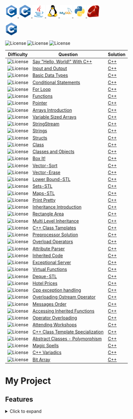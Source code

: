 

<p align="left"> <a href="https://www.cprogramming.com/" target="_blank" rel="noreferrer"> <img src="https://raw.githubusercontent.com/devicons/devicon/master/icons/c/c-original.svg" alt="c" width="40" height="40"/> </a> 
  <a href="https://www.w3schools.com/cpp/" target="_blank" rel="noreferrer"> <img src="https://raw.githubusercontent.com/devicons/devicon/master/icons/cplusplus/cplusplus-original.svg" alt="cplusplus" width="40" height="40"/> </a> 
  <a href="https://www.java.com" target="_blank" rel="noreferrer"> <img src="https://raw.githubusercontent.com/devicons/devicon/master/icons/java/java-original.svg" alt="java" width="40" height="40"/> </a> 
  <a href="https://www.linux.org/" target="_blank" rel="noreferrer"> <img src="https://raw.githubusercontent.com/devicons/devicon/master/icons/linux/linux-original.svg" alt="linux" width="40" height="40"/> </a> 
  <a href="https://www.mysql.com/" target="_blank" rel="noreferrer"> <img src="https://raw.githubusercontent.com/devicons/devicon/master/icons/mysql/mysql-original-wordmark.svg" alt="mysql" width="40" height="40"/> </a> 
  <a href="https://www.python.org" target="_blank" rel="noreferrer"> <img src="https://raw.githubusercontent.com/devicons/devicon/master/icons/python/python-original.svg" alt="python" width="40" height="40"/> </a> 
  <a href="https://www.ruby-lang.org/en/" target="" rel=""> <img src="https://raw.githubusercontent.com/devicons/devicon/master/icons/ruby/ruby-original.svg" alt="ruby" width="40" height="40"/> </a> </p>

<a href="https://github.com/ThreadedDev/HackerRank/blob/main/C%2B%2B/main.cpp"><img src="https://raw.githubusercontent.com/devicons/devicon/master/icons/cplusplus/cplusplus-original.svg" alt="GitHub Icon" height="40"></a>

![License](https://img.shields.io/badge/Easy-1BA94C)
![License](https://img.shields.io/badge/Medium-DB7100)
![License](https://img.shields.io/badge/Hard-D11534)

|Difficulty|Question|Solution|
|-|-|-|
| ![License](https://img.shields.io/badge/Easy-1BA94C)|[Say "Hello, World!" With C++](https://www.hackerrank.com/challenges/cpp-hello-world/problem?isFullScreen=true)|[C++](https://)
| ![License](https://img.shields.io/badge/Easy-1BA94C)|[Input and Output](https://www.hackerrank.com/challenges/cpp-input-and-output/problem?isFullScreen=true)|[C++](https://)
| ![License](https://img.shields.io/badge/Easy-1BA94C)|[Basic Data Types](https://www.hackerrank.com/challenges/c-tutorial-basic-data-types/problem?isFullScreen=true)|[C++](https://)
| ![License](https://img.shields.io/badge/Easy-1BA94C)|[Conditional Statements](https://www.hackerrank.com/challenges/c-tutorial-conditional-if-else/problem?isFullScreen=true)|[C++](https://)
| ![License](https://img.shields.io/badge/Easy-1BA94C)|[For Loop](https://www.hackerrank.com/challenges/c-tutorial-for-loop/problem?isFullScreen=true)|[C++](https://)
| ![License](https://img.shields.io/badge/Easy-1BA94C)|[Functions](https://www.hackerrank.com/challenges/c-tutorial-functions/problem?isFullScreen=true)|[C++](https://)
| ![License](https://img.shields.io/badge/Easy-1BA94C)|[Pointer](https://www.hackerrank.com/challenges/c-tutorial-pointer/problem?isFullScreen=true)|[C++](https://)
| ![License](https://img.shields.io/badge/Easy-1BA94C)|[Arrays Introduction](https://www.hackerrank.com/challenges/arrays-introduction/problem?isFullScreen=true)|[C++](https://)
| ![License](https://img.shields.io/badge/Easy-1BA94C)|[Variable Sized Arrays](https://www.hackerrank.com/challenges/variable-sized-arrays/problem?isFullScreen=true)|[C++](https://)
| ![License](https://img.shields.io/badge/Easy-1BA94C)|[StringStream](https://www.hackerrank.com/challenges/c-tutorial-stringstream/problem?isFullScreen=true)|[C++](https://)
| ![License](https://img.shields.io/badge/Easy-1BA94C)|[Strings](https://www.hackerrank.com/challenges/c-tutorial-strings/problem?isFullScreen=true)|[C++](https://)
| ![License](https://img.shields.io/badge/Easy-1BA94C)|[Structs](https://www.hackerrank.com/challenges/c-tutorial-struct/problem?isFullScreen=true)|[C++](https://)
| ![License](https://img.shields.io/badge/Easy-1BA94C)|[Class](https://www.hackerrank.com/challenges/c-tutorial-class/problem?isFullScreen=true)|[C++](https://)
| ![License](https://img.shields.io/badge/Easy-1BA94C)|[Classes and Objects](https://www.hackerrank.com/challenges/classes-objects/problem?isFullScreen=true)|[C++](https://)
| ![License](https://img.shields.io/badge/Easy-1BA94C)|[Box It!](https://www.hackerrank.com/challenges/box-it/problem?isFullScreen=true)|[C++](https://)
| ![License](https://img.shields.io/badge/Easy-1BA94C)|[Vector-Sort](https://www.hackerrank.com/challenges/vector-sort/problem?isFullScreen=true)|[C++](https://)
| ![License](https://img.shields.io/badge/Easy-1BA94C)|[Vector-Erase](https://www.hackerrank.com/challenges/vector-erase/problem?isFullScreen=true)|[C++](https://)
| ![License](https://img.shields.io/badge/Easy-1BA94C)|[Lower Bound-STL](https://www.hackerrank.com/challenges/cpp-lower-bound/problem?isFullScreen=true)|[C++](https://)
| ![License](https://img.shields.io/badge/Easy-1BA94C)|[Sets-STL](https://www.hackerrank.com/challenges/cpp-sets/problem?isFullScreen=true)|[C++](https://)
| ![License](https://img.shields.io/badge/Easy-1BA94C)|[Maps-STL](https://www.hackerrank.com/challenges/cpp-maps/problem?isFullScreen=true)|[C++](https://)
| ![License](https://img.shields.io/badge/Easy-1BA94C)|[Print Pretty](https://www.hackerrank.com/challenges/prettyprint/problem?isFullScreen=true)|[C++](https://)
| ![License](https://img.shields.io/badge/Easy-1BA94C)|[Inheritance Introduction](https://www.hackerrank.com/challenges/inheritance-introduction/problem?isFullScreen=true)|[C++](https://)
| ![License](https://img.shields.io/badge/Easy-1BA94C)|[Rectangle Area](https://www.hackerrank.com/challenges/rectangle-area/problem?isFullScreen=true)|[C++](https://)
| ![License](https://img.shields.io/badge/Easy-1BA94C)|[Multi Level Inheritance](https://www.hackerrank.com/challenges/multi-level-inheritance-cpp/problem?isFullScreen=true)|[C++](https://)
| ![License](https://img.shields.io/badge/Easy-1BA94C)|[C++ Class Tamplates](https://www.hackerrank.com/challenges/c-class-templates/problem?isFullScreen=true)|[C++](https://)
| ![License](https://img.shields.io/badge/Easy-1BA94C)|[Preprocessor Solution](https://www.hackerrank.com/challenges/preprocessor-solution/problem?isFullScreen=true)|[C++](https://)
| ![License](https://img.shields.io/badge/Easy-1BA94C)|[Overload Operators](https://www.hackerrank.com/challenges/overload-operators/problem?isFullScreen=true)|[C++](https://)
| ![License](https://img.shields.io/badge/Medium-DB7100)|[Attribute Parser](https://www.hackerrank.com/challenges/attribute-parser/problem?isFullScreen=true)|[C++](https://)
| ![License](https://img.shields.io/badge/Medium-DB7100)|[Inherited Code](https://www.hackerrank.com/challenges/inherited-code/problem?isFullScreen=true)|[C++](https://)
| ![License](https://img.shields.io/badge/Medium-DB7100)|[Exceptional Server](https://www.hackerrank.com/challenges/exceptional-server/problem?isFullScreen=true)|[C++](https://)
| ![License](https://img.shields.io/badge/Medium-DB7100)|[Virtual Functions](https://www.hackerrank.com/challenges/virtual-functions/problem?isFullScreen=true)|[C++](https://)
| ![License](https://img.shields.io/badge/Medium-DB7100)|[Deque-STL](https://www.hackerrank.com/challenges/deque-stl/problem?isFullScreen=true)|[C++](https://)
| ![License](https://img.shields.io/badge/Medium-DB7100)|[Hotel Prices](https://www.hackerrank.com/challenges/hotel-prices/problem?isFullScreen=true)|[C++](https://)
| ![License](https://img.shields.io/badge/Medium-DB7100)|[Cpp exception handling](https://www.hackerrank.com/challenges/cpp-exception-handling/problem?isFullScreen=true)|[C++](https://)
| ![License](https://img.shields.io/badge/Medium-DB7100)|[Overloading Ostream Operator](https://www.hackerrank.com/challenges/overloading-ostream-operator/problem?isFullScreen=true)|[C++](https://)
| ![License](https://img.shields.io/badge/Medium-DB7100)|[Messages Order](https://www.hackerrank.com/challenges/messages-order/problem?isFullScreen=true)|[C++](https://)
| ![License](https://img.shields.io/badge/Medium-DB7100)|[Accessing Inherited Functions](https://www.hackerrank.com/challenges/accessing-inherited-functions/problem?isFullScreen=true)|[C++](https://)
| ![License](https://img.shields.io/badge/Medium-DB7100)|[Operator Overloading](https://www.hackerrank.com/challenges/operator-overloading/problem?isFullScreen=true)|[C++](https://)
| ![License](https://img.shields.io/badge/Medium-DB7100)|[Attending Workshops](https://www.hackerrank.com/challenges/attending-workshops/problem?isFullScreen=true)|[C++](https://)
| ![License](https://img.shields.io/badge/Medium-DB7100)|[C++ Class Template Specialization](https://www.hackerrank.com/challenges/cpp-class-template-specialization/problem?isFullScreen=true)|[C++](https://)
| ![License](https://img.shields.io/badge/Hard-D11534)|[Abstract Classes - Polymorphism](https://www.hackerrank.com/challenges/abstract-classes-polymorphism/problem?isFullScreen=true)|[C++](https://)
| ![License](https://img.shields.io/badge/Hard-D11534)|[Magic Spells](https://www.hackerrank.com/challenges/magic-spells/problem?isFullScreen=true)|[C++](https://)
| ![License](https://img.shields.io/badge/Hard-D11534)|[C++ Variadics](https://www.hackerrank.com/challenges/cpp-variadics/problem?isFullScreen=true)|[C++](https://)
| ![License](https://img.shields.io/badge/Hard-D11534)|[Bit Array](https://www.hackerrank.com/challenges/bitset-1/problem?isFullScreen=true)|[C++](https://)



# My Project

## Features

<details>
  <summary>Click to expand</summary>
  
  - Feature 1
  - Feature 2
  - Feature 3
  
</details>
